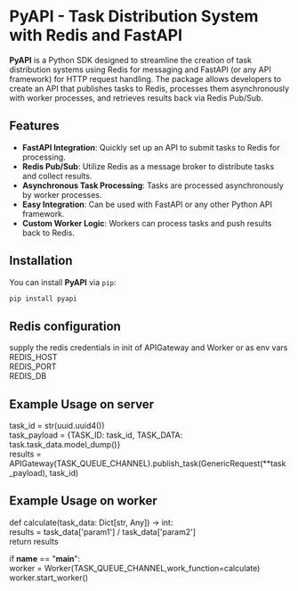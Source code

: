 # PyAPI - Task Distribution System with Redis and FastAPI

**PyAPI** is a Python SDK designed to streamline the creation of task distribution systems using Redis for messaging and FastAPI (or any API framework) for HTTP request handling. The package allows developers to create an API that publishes tasks to Redis, processes them asynchronously with worker processes, and retrieves results back via Redis Pub/Sub.

## Features

- **FastAPI Integration**: Quickly set up an API to submit tasks to Redis for processing.
- **Redis Pub/Sub**: Utilize Redis as a message broker to distribute tasks and collect results.
- **Asynchronous Task Processing**: Tasks are processed asynchronously by worker processes.
- **Easy Integration**: Can be used with FastAPI or any other Python API framework.
- **Custom Worker Logic**: Workers can process tasks and push results back to Redis.

## Installation

You can install **PyAPI** via `pip`:

```bash
pip install pyapi
```

## Redis configuration
supply the redis credentials in init of APIGateway and Worker or as env vars\
REDIS_HOST\
REDIS_PORT\
REDIS_DB
## Example Usage on server
task_id = str(uuid.uuid4())\
task_payload = {TASK_ID: task_id,
                TASK_DATA: task.task_data.model_dump()}\
results = APIGateway(TASK_QUEUE_CHANNEL).publish_task(GenericRequest(**task_payload), task_id)
## Example Usage on worker
def calculate(task_data: Dict[str, Any]) -> int:\
    results = task_data['param1'] / task_data['param2']\
    return results


if __name__ == "__main__":\
    worker = Worker(TASK_QUEUE_CHANNEL,work_function=calculate)\
    worker.start_worker()

